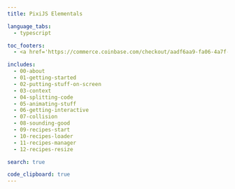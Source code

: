 ```yaml
---
title: PixiJS Elementals

language_tabs: 
  - typescript 

toc_footers:
  - <a href='https://commerce.coinbase.com/checkout/aadf6aa9-fa06-4a7f-b4b2-3ca868b86b9a'>If you have money to spare, consider donating</a>

includes:
  - 00-about
  - 01-getting-started
  - 02-putting-stuff-on-screen
  - 03-context
  - 04-splitting-code
  - 05-animating-stuff
  - 06-getting-interactive
  - 07-collision
  - 08-sounding-good
  - 09-recipes-start
  - 10-recipes-loader
  - 11-recipes-manager
  - 12-recipes-resize

search: true

code_clipboard: true
---
```




